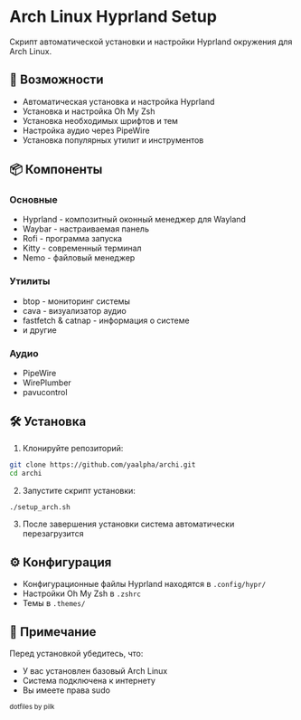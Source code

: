 # Arch Linux Hyprland Setup

Скрипт автоматической установки и настройки Hyprland окружения для Arch Linux.

## 🚀 Возможности

- Автоматическая установка и настройка Hyprland
- Установка и настройка Oh My Zsh
- Установка необходимых шрифтов и тем
- Настройка аудио через PipeWire
- Установка популярных утилит и инструментов

## 📦 Компоненты

### Основные
- Hyprland - композитный оконный менеджер для Wayland
- Waybar - настраиваемая панель
- Rofi - программа запуска
- Kitty - современный терминал
- Nemo - файловый менеджер

### Утилиты
- btop - мониторинг системы
- cava - визуализатор аудио
- fastfetch & catnap - информация о системе
- и другие

### Аудио
- PipeWire
- WirePlumber
- pavucontrol

## 🛠 Установка

1. Клонируйте репозиторий:
```bash
git clone https://github.com/yaalpha/archi.git
cd archi
```

2. Запустите скрипт установки:
```bash
./setup_arch.sh
```

3. После завершения установки система автоматически перезагрузится

## ⚙️ Конфигурация

- Конфигурационные файлы Hyprland находятся в `.config/hypr/`
- Настройки Oh My Zsh в `.zshrc`
- Темы в `.themes/`

## 📝 Примечание

Перед установкой убедитесь, что:
- У вас установлен базовый Arch Linux
- Система подключена к интернету
- Вы имеете права sudo

<sub>dotfiles by pilk</sub>